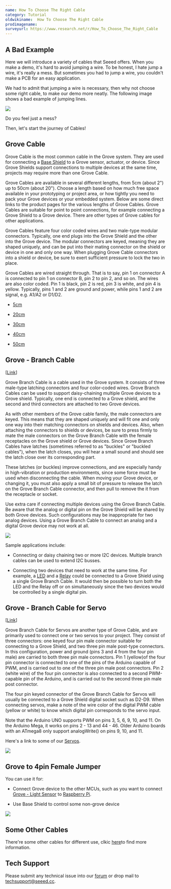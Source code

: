 ```yaml
---
name: How To Choose The Right Cable
category: Tutorial
oldwikiname:  How To Choose The Right Cable
prodimagename:
surveyurl: https://www.research.net/r/How_To_Choose_The_Right_Cable
---
```

##   A Bad Example

Here we will introduce a variety of cables that Seeed offers. When you make a demo, it's hard to avoid jumping a wire. To be honest, I hate jump a wire, it's really a mess. But sometimes you had to jump a wire, you couldn't make a PCB for an easy application.

We had to admit that jumping a wire is necessary, then why not choose some right cable, to make our  demo more neatly.
The following image shows a bad example of jumping lines.

![](https://github.com/SeeedDocument/How_To_Choose_The_Right_Cable/raw/master/img/How_to_choose_cable_1.jpg)

Do you feel just a mess?

Then, let's start the journey of Cables!

##   Grove Cable

Grove Cable is the most common cable in the Grove system. They are used for connecting  a [Base Shield](http://www.seeedstudio.com/depot/base-shield-v13-p-1378.html?cPath=98_16) to a Grove sensor, actuator, or device. Since Grove Shields support connections to multiple devices at the same time, projects may require more than one Grove Cable.

Grove Cables are available in several different lengths, from 5cm (about 2") up to 50cm (about 20"). Choose a length based on how much free space available in your prototyping or project area, or how tightly you need to pack your Grove devices or your embedded system. Below are some direct links to the product pages for the various lengths of Grove Cables. Grove Cables are suitable for point to point connections, for example connecting a Grove Shield to a Grove device. There are other types of Grove cables for other applications.

Grove Cables feature four color coded wires and two male-type modular connectors. Typically, one end plugs into the Grove Shield and the other into the Grove device. The modular connectors are keyed, meaning they are shaped uniquely, and can be put into their mating connector on the shield or device in one and only one way. When plugging Grove Cable connectors into a shield or device, be sure to exert sufficient pressure to lock the two in place.

Grove Cables are wired straight through. That is to say, pin 1 on connector A is connected to pin 1 on connector B, pin 2 to pin 2, and so on. The wires are also color coded. Pin 1 is black, pin 2 is red, pin 3 is white, and pin 4 is yellow. Typically, pins 1 and 2 are  ground and power, while pins 1 and 2 are signal, e.g. A1/A2 or D1/D2.

*   [5cm](http://www.seeedstudio.com/depot/grove-universal-4-pin-buckled-5cm-cable-5-pcs-pack-p-925.html?cPath=98_106_57)

*   [20cm](http://www.seeedstudio.com/depot/grove-universal-4-pin-20cm-unbuckled-cable-5-pcs-pack-p-749.html?cPath=98_106_57)

*   [30cm](http://www.seeedstudio.com/depot/grove-universal-4-pin-buckled-30cm-cable-5-pcs-pack-p-926.html?cPath=98_106_57)

*   [40cm](http://www.seeedstudio.com/depot/grove-universal-4-pin-buckled-40cm-cable-5-pcs-pack-p-927.html?cPath=98_106_57)

*   [50cm](http://www.seeedstudio.com/depot/grove-universal-4-pin-buckled-50cm-cable-5-pcs-pack-p-928.html?cPath=98_106_57)

##   Grove - Branch Cable

[[Link](http://www.seeedstudio.com/depot/grove-branch-cable-5pcs-pack-p-847.html?cPath=98_106_57)]

Grove Branch Cable is a cable used in the Grove system. It consists of three male-type latching connectors and four color-coded wires. Grove Branch Cables can be used to support daisy-chaining multiple Grove devices to a Grove shield. Typically, one end is connected to a Grove shield, and the second and third connectors are attached to two Grove devices.

As with other members of the Grove cable family, the male connectors are keyed. This means that they are shaped uniquely and will fit one and only one way into their matching connectors on shields and devices. Also, when attaching the connectors to shields or devices, be sure to press firmly to mate the male connectors on the Grove Branch Cable with the female receptacles on the Grove shield or Grove devices. Since Grove Branch Cables have latches (sometimes referred to as "buckles" or "buckled cables"), when the latch closes, you will hear a small sound and should see the latch close over its corresponding part.

These latches (or buckles) improve connections, and are especially handy in high-vibration or production environments, since some force must be used when disconnecting the cable. When moving your Grove device, or changing it, you must also apply a small bit of pressure to release the latch on the Grove Branch Cable connector, and then pull to remove the it from the receptacle or socket.

Use extra care if connecting multiple devices using the Grove Branch Cable. Be aware that the analog or digital pin on the Grove Shield will be shared by both Grove devices. Such configurations may be inappropriate for two analog devices. Using a Grove Branch Cable to connect an analog and a digital Grove device may not work at all.

![](https://github.com/SeeedDocument/How_To_Choose_The_Right_Cable/raw/master/img/Grove-Branch_Cable-5PCs_pack-.jpg)

Sample applications include:

*   Connecting or daisy chaining two or more I2C devices. Multiple branch cables can be used to extend I2C busses.

*   Connecting two devices that need to work at the same time. For example, a [LED](http://www.seeedstudio.com/depot/grove-led-p-767.html?cPath=81_35) and a [Relay](http://www.seeedstudio.com/depot/grove-relay-p-769.html?cPath=39_42) could be connected to a Grove Shield using a single Grove Branch Cable. It would then be possible to turn both the LED and the Relay off or on simultaneously since the two devices would be controlled by a single digital pin.

##   Grove - Branch Cable for Servo

[[Link](http://www.seeedstudio.com/depot/grove-branch-cable-for-servo5pcs-pack-p-753.html?cPath=98_106_57)]

Grove Branch Cable for Servos are another type of Grove Cable, and are primarily used to connect one or two servos to your project. They consist of three connectors: one keyed four pin male connector suitable for connecting to a Grove Shield, and two three pin male post-type connectors. In this configuration, power and ground (pins 3 and 4 from the four pin male) are carried to both three pin male connectors. Pin 1 (yellow)of the four pin connector is connected to one of the pins of the Arduino capable of PWM, and is carried out to one of the three pin male post connectors. Pin 2 (white wire) of the four pin connector is also connected to a second PWM-capable pin of the Arduino, and is carried out to the second three pin male post connector.

The four pin keyed connector of the Grove Branch Cable for Servos will usually be connected to a Grove Shield digital socket such as D2-D9. When connecting servos, make a note of the wire color of the digital PWM cable (yellow or white) to know which digital pin corresponds to the servo input.

Note that the Arduino UNO supports PWM on pins 3, 5, 6, 9, 10, and 11. On the Arduino Mega, it works on pins 2 - 13 and 44 - 46. Older Arduino boards with an ATmega8 only support analogWrite() on pins 9, 10, and 11.

Here's a link to some of our [Servos](http://www.seeedstudio.com/depot/index.php?main_page=advanced_search_result&amp;search_in_description=0&amp;keyword=servo&amp;x=-1297&amp;y=-60).

![](https://github.com/SeeedDocument/How_To_Choose_The_Right_Cable/raw/master/img/4pinto2x3pin500.jpg)

##   Grove to 4pin Female Jumper

You can use it for:

*   Connect Grove device to the other MCUs, such as you want to connect [Grove - Light Sensor](http://www.seeedstudio.com/depot/grove-light-sensor-p-746.html?cPath=25_27) to [Raspberry Pi](http://www.raspberrypi.org/).

*   Use Base Shield to control some non-grove device

![](https://github.com/SeeedDocument/How_To_Choose_The_Right_Cable/raw/master/img/4p254.jpg)


##   Some Other Cables

There're some other cables for different use, clkic [here](http://www.seeedstudio.com/depot/index.php?main_page=advanced_search_result&amp;search_in_description=0&amp;keyword=cable&amp;inc_subcat=0&amp;sort=20a&amp;page=1)to find more information.

## Tech Support
Please submit any technical issue into our [forum](http://forum.seeedstudio.com/) or drop mail to techsupport@seeed.cc. 